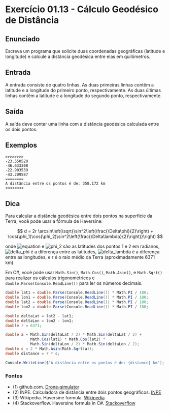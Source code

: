 # Exercício 01.13 - Cálculo Geodésico de Distância

## Enunciado

Escreva um programa que solicite duas coordenadas geográficas (latitude e longitude) e calcule a distância geodésica entre elas em quilômetros.

## Entrada

A entrada consiste de quatro linhas. As duas primeiras linhas contêm a latitude e a longitude do primeiro ponto, respectivamente. As duas últimas linhas contêm a latitude e a longitude do segundo ponto, respectivamente.

## Saída

A saída deve conter uma linha com a distância geodésica calculada entre os dois pontos.

## Exemplos

```plaintext
>>>>>>>>
-23.550520
-46.633308
-22.903539
-43.209587
========
A distância entre os pontos é de: 358.172 km
<<<<<<<<
```

## Dica

Para calcular a distância geodésica entre dois pontos na superfície da Terra, você pode usar a fórmula de Haversine:

$$ d = 2r \arcsin\left(\sqrt{\sin^2\left(\frac{\Delta\phi}{2}\right) + \cos(\phi_1)\cos(\phi_2)\sin^2\left(\frac{\Delta\lambda}{2}\right)}\right) $$

onde ![equation](http://latex.codecogs.com/gif.latex?\phi_1) e ![phi_2](http://latex.codecogs.com/gif.latex?\phi_2) são as latitudes dos pontos 1 e 2 em radianos, ![delta_phi](http://latex.codecogs.com/gif.latex?\Delta\phi) é a diferença entre as latitudes, ![delta_lambda](http://latex.codecogs.com/gif.latex?\Delta\lambda) é a diferença entre as longitudes, e r é o raio médio da Terra (aproximadamente 6371 km).

Em C#, você pode usar `Math.Sin()`, `Math.Cos()`, `Math.Asin()`, e `Math.Sqrt()` para realizar os cálculos trigonométricos e `double.Parse(Console.ReadLine())` para ler os números decimais.

```csharp
double lat1 = double.Parse(Console.ReadLine()) * Math.PI / 180;
double lon1 = double.Parse(Console.ReadLine()) * Math.PI / 180;
double lat2 = double.Parse(Console.ReadLine()) * Math.PI / 180;
double lon2 = double.Parse(Console.ReadLine()) * Math.PI / 180;

double deltaLat = lat2 - lat1;
double deltaLon = lon2 - lon1;
double r = 6371;

double a = Math.Sin(deltaLat / 2) * Math.Sin(deltaLat / 2) +
           Math.Cos(lat1) * Math.Cos(lat2) *
           Math.Sin(deltaLon / 2) * Math.Sin(deltaLon / 2);
double c = 2 * Math.Asin(Math.Sqrt(a));
double distance = r * c;

Console.WriteLine($"A distância entre os pontos é de: {distance} km");
```

### Fontes

- (1) github.com. [Drone-simulator](https://github.com/n0bis/healthydrone/tree/30371878d7a76b22f588d0946abacedfac0efb9a/DroneSimulator.API%2FDroneSimulator.API%2FHelpers%2FLatLonSpherical.cs)
- (2) INPE. Calculadora de distância entre dois pontos geográficos. [INPE](https://www.dpi.inpe.br/calcula/)
- (3) Wikipedia. Haversine formula. [Wikipedia](https://en.wikipedia.org/wiki/Haversine_formula)
- (4) Stackoverflow. Haversine formula in C#. [Stackoverflow](https://stackoverflow.com/questions/27928/calculate-distance-between-two-latitude-longitude-points-haversine-formula)
